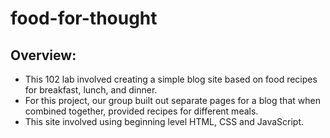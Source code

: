 # food-for-thought
## Overview:
* This 102 lab involved creating a simple blog site based on food recipes for breakfast, lunch, and dinner. 
* For this project, our group built out separate pages for a blog that when combined together, provided recipes for different meals. 
* This site involved using beginning level HTML, CSS and JavaScript. 
